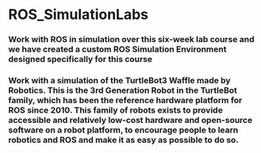 # ROS_SimulationLabs
### Work with ROS in simulation over this six-week lab course and we have created a custom ROS Simulation Environment designed specifically for this course
### Work with a simulation of the TurtleBot3 Waffle made by Robotics. This is the 3rd Generation Robot in the TurtleBot family, which has been the reference hardware platform for ROS since 2010. This family of robots exists to provide accessible and relatively low-cost hardware and open-source software on a robot platform, to encourage people to learn robotics and ROS and make it as easy as possible to do so.
